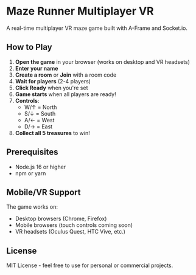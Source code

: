 # Maze Runner Multiplayer VR

A real-time multiplayer VR maze game built with A-Frame and Socket.io.

## How to Play

1. **Open the game** in your browser (works on desktop and VR headsets)
2. **Enter your name**
3. **Create a room** or **Join** with a room code
4. **Wait for players** (2-4 players)
5. **Click Ready** when you're set
6. **Game starts** when all players are ready!
7. **Controls**: 
   - W/↑ = North
   - S/↓ = South
   - A/← = West
   - D/→ = East
8. **Collect all 5 treasures** to win!

## Prerequisites
- Node.js 16 or higher
- npm or yarn

## Mobile/VR Support

The game works on:
- Desktop browsers (Chrome, Firefox)
- Mobile browsers (touch controls coming soon)
- VR headsets (Oculus Quest, HTC Vive, etc.)

## License

MIT License - feel free to use for personal or commercial projects.